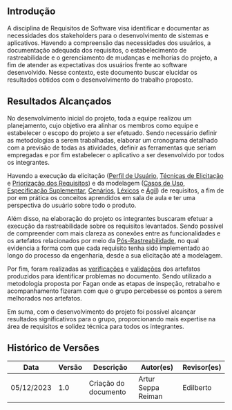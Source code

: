 ## Introdução
A disciplina de Requisitos de Software visa identificar e documentar as necessidades dos stakeholders para o desenvolvimento de sistemas e aplicativos. Havendo a compreensão das necessidades dos usuários, a documentação adequada dos requisitos, o estabelecimento de rastreabilidade e o gerenciamento de mudanças e melhorias do projeto, a fim de atender as expectativas dos usuários frente ao software desenvolvido. Nesse contexto, este documento buscar elucidar os resultados obtidos com o desenvolvimento do trabalho proposto.

## Resultados Alcançados
No desenvolvimento inicial do projeto, toda a equipe realizou um planejamento, cujo objetivo era alinhar os membros como equipe e estabelecer o escopo do projeto a ser efetuado. Sendo necessário definir as metodologias a serem trabalhadas, elaborar um cronograma detalhado com a previsão de todas as atividades, definir as ferramentas que seriam empregadas e por fim estabelecer o aplicativo a ser desenvolvido por todos os integrantes. <!-- Por meio desta etapa, foi possível coordenar a equipe e documentar os requisitos iniciais necessários para o desenvolvimento prévio do projeto.-->

Havendo a execução da elicitação ([Perfil de Usuário](https://requisitos-de-software.github.io/2023.2-LibreOffice/elicitacao/perfilUsuario/), [Técnicas de Elicitação](https://requisitos-de-software.github.io/2023.2-LibreOffice/elicitacao/introspeccao/) e [Priorização dos Requisitos](https://requisitos-de-software.github.io/2023.2-LibreOffice/elicitacao/100dolares/)) e da modelagem ([Casos de Uso](https://requisitos-de-software.github.io/2023.2-LibreOffice/modelagem/casosDeUso/), [Especificação Suplementar](https://requisitos-de-software.github.io/2023.2-LibreOffice/modelagem/especificacaoSuplementar/), [Cenários](https://requisitos-de-software.github.io/2023.2-LibreOffice/modelagem/cenarios/), [Léxicos](https://requisitos-de-software.github.io/2023.2-LibreOffice/modelagem/lexicos/) e [Ágil](https://requisitos-de-software.github.io/2023.2-LibreOffice/modelagem/agil/nfr/)) de requisitos, a fim de por em prática os conceitos aprendidos em sala de aula e ter uma perspectiva do usuário sobre todo o produto.

Além disso, na elaboração do projeto os integrantes buscaram efetuar a execução da rastreabilidade sobre os requisitos levantados. Sendo possível de compreender com mais clareza as conexões entre as funcionalidades e os artefatos relacionados por meio da [Pós-Rastreabilidade](https://requisitos-de-software.github.io/2023.2-LibreOffice/posRastreabilidade/backwardFrom/), no qual evidencia a forma com que cada requisito tenha sido implementado ao longo do processo da engenharia, desde a sua elicitação até a modelagem. 

Por fim, foram realizadas as [verificações](https://requisitos-de-software.github.io/2023.2-LibreOffice/verificacao/grupo/metodologia/) e [validações](https://requisitos-de-software.github.io/2023.2-LibreOffice/validacao/prototipacao/bs13/) dos artefatos produzidos para identificar problemas no documento. Sendo utilizado a metodologia proposta por Fagan onde as etapas de inspeção, retrabalho e acompanhamento fizeram com que o grupo percebesse os pontos a serem melhorados nos artefatos.

Em suma, com o desenvolvimento do projeto foi possível alcançar resultados significativos para o grupo, proporcionando mais expertise na área de requisitos e solidez técnica para todos os integrantes.

## Histórico de Versões

| Data |   Versão    | Descrição                                                                      | Autor(es)                                        | Revisor(es)                                      |
| ------ | ---------- | ------------------------------------------------------------------------------ | ------------------------------------------------ | ------------------------------------------------ |
| 05/12/2023 | 1.0 | Criação do documento | Artur Seppa Reiman  |  Edilberto  |